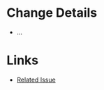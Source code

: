 # Change Details
* ...

# Links
* [Related Issue](https://github.com/bonusbits/inspec_bootstrap/issues/00)
